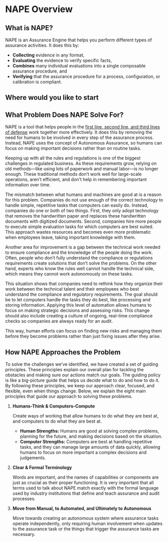 # NAPE Overview

## What is NAPE?

NAPE is an Assurance Engine that helps you perform different types of assurance activities. It does this by:

- **Collecting** evidence in any format,
- **Evaluating** the evidence to verify specific facts,
- **Combines** many individual evaluations into a single composable assurance procedure, and
- **Verifying** that the assurance procedure for a process, configuration, or calibration is compliant.


## Where would you like to start




## What Problem Does NAPE Solve For?

NAPE is a tool that helps people in the [first line, second line, and third lines of defense](iia-three-lines-of-defense.topic) work together more effectively. It does this by removing the need for humans to be involved in every step of the assurance process. Instead, NAPE uses the concept of Autonomous Assurance, so humans can focus on making important decisions rather than on routine tasks.

Keeping up with all the rules and regulations is one of the biggest challenges in regulated business. As these requirements grow, relying on old methods—like using lots of paperwork and manual labor—is no longer enough. These traditional methods don’t work well for large-scale operations, aren’t efficient, and don’t help in remembering important information over time.

The mismatch between what humans and machines are good at is a reason for this problem. Companies do not use enough of the correct technology to handle simple, repetitive tasks that computers can easily do. Instead, companies do one or both of two things. First, they only adopt technology that removes the handwritten paper and replaces these handwritten documents with digitized documents. Second, companies hire more people to execute simple evaluation tasks for which computers are best suited. This approach wastes resources and becomes even more problematic when employees leave, taking important knowledge with them.

Another area for improvement is a gap between the technical work needed to ensure compliance and the knowledge of the people doing the work. Often,  people who don’t fully understand the compliance or regulations requirements create solutions that don’t solve the problems. On the other hand, experts who know the rules well cannot handle the technical side, which means they cannot work autonomously on these tasks.

This situation shows that companies need to rethink how they organize their work between the technical talent and their employees who best understand the compliance and regulatory requirements. The goal should be to let computers handle the tasks they do best, like processing and storing information. Applying this level of automation allows humans to focus on making strategic decisions and assessing risks. This change should also include creating a culture of ongoing, real-time compliance checks so companies are always ready for an audit.

This way, human efforts can focus on finding new risks and managing them before they become problems rather than just fixing issues after they arise.

## How NAPE Approaches the Problem

To solve the challenges we’ve identified, we have created a set of guiding principles. These principles explain our overall plan for tackling the obstacles and making sure our actions match our goals. The guiding policy is like a big-picture guide that helps us decide what to do and how to do it. By following these principles, we keep our approach clear, focused, and flexible, even when things change. Below, we explain the eight main principles that guide our approach to solving these problems.

1. **Humans-Think & Computers-Compute**

    Create ways of working that allow humans to do what they are best at, and computers to do what they are best at.

   - **Human Strengths:** Humans are good at solving complex problems, planning for the future, and making decisions based on the situation.
   - **Computer Strengths:** Computers are best at handling repetitive tasks, and they can manage large amounts of data quickly, allowing humans to focus on more important a complex decisions and judgements.

2. **Clear & Formal Terminology**

   Words are important, and the names of capabilities or components are just as crucial as their proper functioning. It is very important that all terms used to talk about NAPE match exactly with the formal language used by industry institutions that define and teach assurance and audit processes.

3. **Move from Manual, to Automated, and Ultimately to Autonomous**

   Move towards creating an autonomous system where assurance tasks operate independently, only requiring human involvement when updates to the assurance task or the things that trigger the assurance tasks are necessary.


